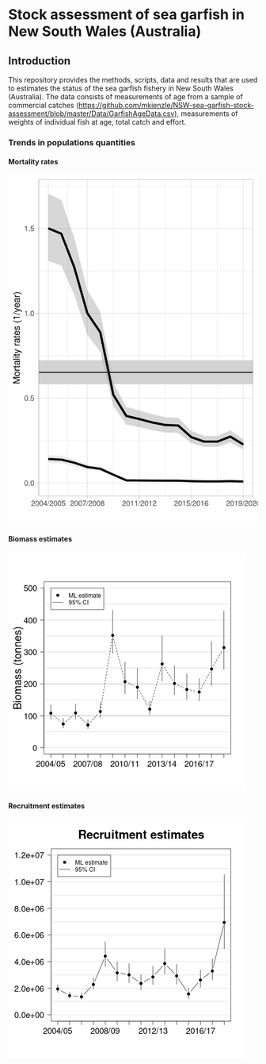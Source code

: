 # Stock assessment of sea garfish in New South Wales (Australia)

## Introduction

This repository provides the methods, scripts, data and results that are used to estimates the status of the sea garfish fishery in New South Wales (Australia). The data consists of measurements of age from a sample of commercial catches (https://github.com/mkienzle/NSW-sea-garfish-stock-assessment/blob/master/Data/GarfishAgeData.csv), measurements of weights of individual fish at age, total catch and effort.

### Trends in populations quantities

#### Mortality rates
![alt text](https://github.com/mkienzle/NSW-sea-garfish-stock-assessment/blob/master/Script/Results/Graphics/Mod2-MortalityEstimates.png)

#### Biomass estimates
![alt text](https://github.com/mkienzle/NSW-sea-garfish-stock-assessment/blob/master/Script/Results/Graphics/EstimateOfBiomass.png)

#### Recruitment estimates
![alt text](https://github.com/mkienzle/NSW-sea-garfish-stock-assessment/blob/master/Script/Results/Graphics/EstimateOfRecruitment.png)

